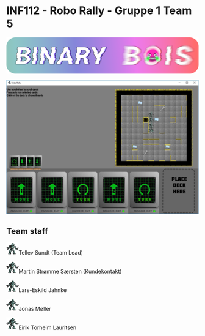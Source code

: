 # INF112 - Robo Rally - Gruppe 1 Team 5
![alt text](resources/binary_bois_awful_logo.png)

![alt text](Deliverables/screenshot_04.04.JPG)


## Team staff
![alt text](resources/robot1.png)Tellev Sundt (Team Lead) 

![alt text](resources/robot1.png)Martin Strømme Særsten (Kundekontakt)

![alt text](resources/robot1.png)Lars-Eskild Jahnke

![alt text](resources/robot1.png)Jonas Møller

![alt text](resources/robot1.png)Eirik Torheim Lauritsen

